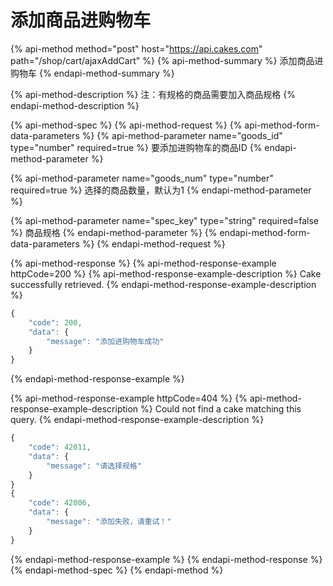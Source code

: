 # 添加商品进购物车

{% api-method method="post" host="https://api.cakes.com" path="/shop/cart/ajaxAddCart" %}
{% api-method-summary %}
添加商品进购物车
{% endapi-method-summary %}

{% api-method-description %}
注：有规格的商品需要加入商品规格
{% endapi-method-description %}

{% api-method-spec %}
{% api-method-request %}
{% api-method-form-data-parameters %}
{% api-method-parameter name="goods\_id" type="number" required=true %}
要添加进购物车的商品ID
{% endapi-method-parameter %}

{% api-method-parameter name="goods\_num" type="number" required=true %}
选择的商品数量，默认为1
{% endapi-method-parameter %}

{% api-method-parameter name="spec\_key" type="string" required=false %}
商品规格
{% endapi-method-parameter %}
{% endapi-method-form-data-parameters %}
{% endapi-method-request %}

{% api-method-response %}
{% api-method-response-example httpCode=200 %}
{% api-method-response-example-description %}
Cake successfully retrieved.
{% endapi-method-response-example-description %}

```javascript
{
    "code": 200,
    "data": {
        "message": "添加进购物车成功"
    }
}
```
{% endapi-method-response-example %}

{% api-method-response-example httpCode=404 %}
{% api-method-response-example-description %}
Could not find a cake matching this query.
{% endapi-method-response-example-description %}

```javascript
{
    "code": 42011,
    "data": {
        "message": "请选择规格"
    }
}
{
    "code": 42006,
    "data": {
        "message": "添加失败，请重试！"
    }
}
```
{% endapi-method-response-example %}
{% endapi-method-response %}
{% endapi-method-spec %}
{% endapi-method %}



